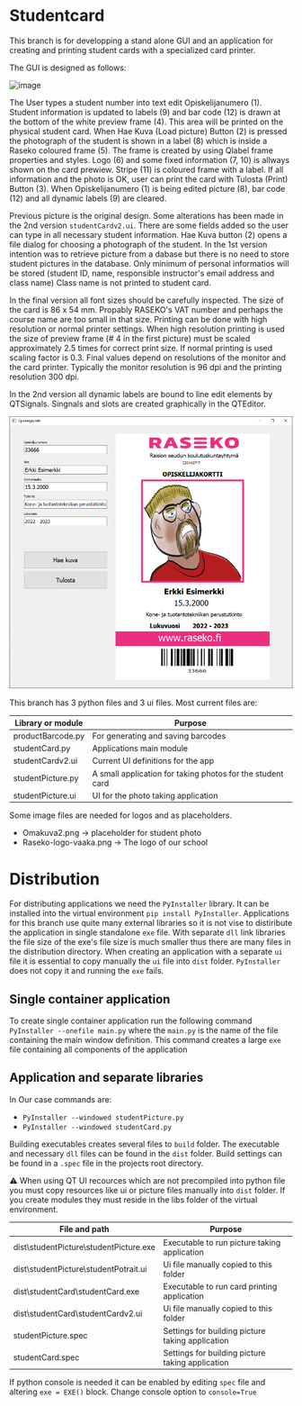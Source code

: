 # Studentcard

This branch is for developping a stand alone GUI and an application  for creating and printing student cards with a specialized card printer.

The GUI is designed as follows:

![image](https://user-images.githubusercontent.com/24242044/163401203-7d13ca9d-44e3-44b7-8f20-f05d487c44e2.png)

The User types a student number into text edit Opiskelijanumero (1). Student information is updated to labels (9) and bar code (12) is drawn at the bottom of the white preview frame (4). This area will be printed on the physical student card. When Hae Kuva (Load picture) Button (2) is pressed the photograph of the student is shown in a label (8) which is inside a Raseko coloured frame (5). The frame is created by using Qlabel frame properties and styles. Logo (6) and some fixed information (7, 10) is allways shown on the card prewiew. Stripe (11) is coloured frame with a label. If all information and the photo is OK, user can print the card with Tulosta (Print) Button (3). When Opiskelijanumero (1) is being edited picture (8), bar code (12) and all dynamic labels (9) are cleared. 

Previous picture is the original design. Some alterations has been made in the 2nd version `studentCardv2.ui`. There are some fields added so the user can type in all necessary student information. Hae Kuva button (2) opens a file dialog for choosing a photograph of the student. In the 1st version intention was to retrieve picture from a dabase but there is no need to store student pictures in the database. Only minimum of personal informatios will be stored (student ID, name, responsible instructor's email address and class name) Class name is not printed to student card.

In the final version all font sizes should be carefully inspected. The size of the card is 86 x 54 mm. Propably RASEKO's VAT number and perhaps the course name are too small in that size. Printing can be done with high resolution or normal printer settings. When high resolution printing is used the size of preview frame (# 4 in the first picture) must be scaled approximately 2.5 times for correct print size. If normal printing is used scaling factor is 0.3. Final values depend on resolutions of the monitor and the card printer. Typically the monitor resolution is 96 dpi and the printing resolution 300 dpi.

In the 2nd version all dynamic labels are bound to line edit elements by QTSignals. Singnals and slots are created graphically in the QTEditor.

![image](https://github.com/MikaVainio/VarastoGUI/blob/dev-studentcard/Opiskelijakorttisovellus.png)

This branch has 3 python files and 3 ui files. Most current files are:

| Library or module | Purpose |
|---|---|
productBarcode.py | For generating and saving barcodes
studentCard.py | Applications main module
studentCardv2.ui | Current UI definitions for the app
studentPicture.py | A small application for taking photos for the student card
studentPicture.ui | UI for the photo taking application

Some image files are needed for logos and as placeholders.

* Omakuva2.png -> placeholder for student photo
* Raseko-logo-vaaka.png -> The logo of our school

# Distribution

For distributing applications we need the `PyInstaller` library. It can be installed into the virtual environment `pip install PyInstaller`. Applications for this branch use quite many external libraries so it is not vise to distiribute the application in single standalone `exe` file. With separate `dll` link libraries the file size of the exe's file size is much smaller thus there are many files in the distribution directory. When creating an application with a separate `ui` file it is essential to copy manually the `ui` file into `dist` folder. `PyInstaller` does not copy it and running the `exe` fails.

## Single container application 
To create single container application run the following command `PyInstaller --onefile main.py` where the `main.py` is the name of the file containing the main window definition. This command creates a large `exe` file containing all components of the application

## Application and separate libraries

In Our case commands are:
* `PyInstaller --windowed studentPicture.py`
* `PyInstaller --windowed studentCard.py`

Building executables creates several files to `build` folder. The executable and necessary `dll` files can be found in the `dist` folder. Build settings can be found in a `.spec` file in the projects root directory.

:warning: When using QT UI recources which are not precompiled into python file you must copy resources like ui or picture files manually into `dist` folder. If you create modules they must reside in the libs folder of the virtual environment.

| File and path| Purpose |
|---|---|
dist\studentPicture\studentPicture.exe | Executable to run picture taking application
dist\studentPicture\studentPotrait.ui | Ui file manually copied to this folder
dist\studentCard\studentCard.exe | Executable to run card printing application
dist\studentCard\studentCardv2.ui |  Ui file manually copied to this folder
studentPicture.spec | Settings for building picture taking application
studentCard.spec | Settings for building picture taking application

If python console is needed it can be enabled by editing `spec` file and altering `exe = EXE()` block. Change console option to `console=True`
